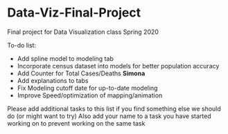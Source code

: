 # Data-Viz-Final-Project
Final project for Data Visualization class Spring 2020

To-do list:
  * Add spline model to modeling tab
  * Incorporate census dataset into models for better population accuracy
  * Add Counter for Total Cases/Deaths **Simona**
  * Add explanations to tabs
  * Fix Modeling cutoff date for up-to-date modeling
  * Improve Speed/optimization of mapping/animation

 Please add additional tasks to this list if you find something else we should do (or might want to try)
 Also add your name to a task you have started working on to prevent working on the same task
